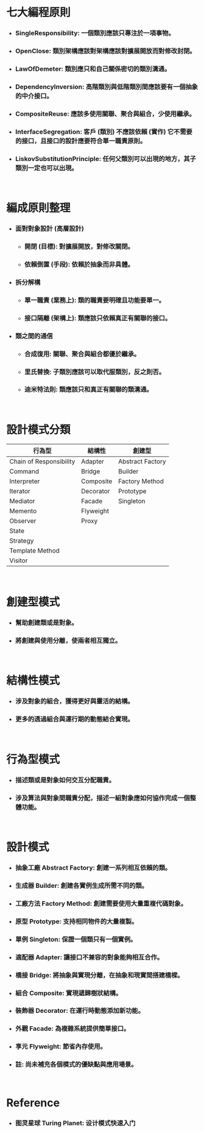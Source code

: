 七大編程原則
=====
* ### SingleResponsibility: 一個類別應該只專注於一項事物。
* ### OpenClose: 類別架構應該對架構應該對擴展開放而對修改封閉。
* ### LawOfDemeter: 類別應只和自己關係密切的類別溝通。
* ### DependencyInversion: 高階類別與低階類別間應該要有一個抽象的中介接口。
* ### CompositeReuse: 應該多使用關聯、聚合與組合，少使用繼承。
* ### InterfaceSegregation: 客戶 (類別) 不應該依賴 (實作) 它不需要的接口，且接口的設計應要符合單一職責原則。
* ### LiskovSubstitutionPrinciple: 任何父類別可以出現的地方，其子類別一定也可以出現。
<br />

編成原則整理
=====
* ### 面對對象設計 (高層設計)
    * ### 開閉 (目標): 對擴展開放，對修改關閉。
    * ### 依賴倒置 (手段): 依賴於抽象而非具體。
* ### 拆分解構
    * ### 單一職責 (業務上): 類的職責要明確且功能要單一。
    * ### 接口隔離 (架構上): 類應該只依賴真正有關聯的接口。
* ### 類之間的通信
    * ### 合成復用: 關聯、聚合與組合都優於繼承。
    * ### 里氏替換: 子類別應該可以取代服類別，反之則否。
    * ### 迪米特法則: 類應該只和真正有關聯的類溝通。
<br />

設計模式分類
=====
| 行為型 | 結構性 | 創建型 |
| --- | --- | --- |
| Chain of Responsibility | Adapter | Abstract Factory |
| Command | Bridge | Builder |
| Interpreter | Composite | Factory Method |
| Iterator | Decorator | Prototype |
| Mediator | Facade | Singleton |
| Memento | Flyweight |  |
| Observer | Proxy |  |
| State |  |  |
| Strategy |  |  |
| Template Method |  |  |
| Visitor |  |  |
<br />

創建型模式
=====
* ### 幫助創建類或是對象。
* ### 將創建與使用分離，使兩者相互獨立。
<br />

結構性模式
=====
* ### 涉及對象的組合，獲得更好與靈活的結構。
* ### 更多的透過組合與運行期的動態結合實現。
<br />

行為型模式
=====
* ### 描述類或是對象如何交互分配職責。
* ### 涉及算法與對象間職責分配，描述一組對象應如何協作完成一個整體功能。
<br />

設計模式
=====
* ### 抽象工廠 Abstract Factory: 創建一系列相互依賴的類。
* ### 生成器 Builder: 創建各實例生成所需不同的類。
* ### 工廠方法 Factory Method: 創建需要使用大量重複代碼對象。
* ### 原型 Prototype: 支持相同物件的大量複製。
* ### 單例 Singleton: 保證一個類只有一個實例。
* ### 適配器 Adapter: 讓接口不兼容的對象能夠相互合作。
* ### 橋接 Bridge: 將抽象與實現分離，在抽象和現實間搭建橋樑。
* ### 組合 Composite: 實現遞歸樹狀結構。
* ### 裝飾器 Decorator: 在運行時動態添加新功能。
* ### 外觀 Facade: 為複雜系統提供簡單接口。
* ### 享元 Flyweight: 節省內存使用。
* ### 註: 尚未補充各個模式的優缺點與應用場景。
<br />

Reference
=====
* ### 图灵星球 Turing Planet: 设计模式快速入门
<br />
